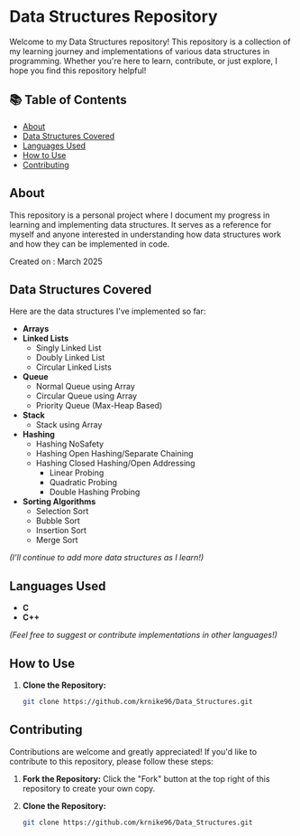 # Data Structures Repository

Welcome to my Data Structures repository! This repository is a collection of my learning journey and implementations of various data structures in programming. Whether you're here to learn, contribute, or just explore, I hope you find this repository helpful!

## 📚 Table of Contents

- [About](#about)
- [Data Structures Covered](#data-structures-covered)
- [Languages Used](#languages-used)
- [How to Use](#how-to-use)
- [Contributing](#contributing)

## About

This repository is a personal project where I document my progress in learning and implementing data structures. It serves as a reference for myself and anyone interested in understanding how data structures work and how they can be implemented in code.

Created on : March 2025

## Data Structures Covered

Here are the data structures I've implemented so far:

- **Arrays**
- **Linked Lists**
  - Singly Linked List
  - Doubly Linked List
  - Circular Linked Lists
- **Queue**
  - Normal Queue using Array
  - Circular Queue using Array
  - Priority Queue (Max-Heap Based)
- **Stack**
  - Stack using Array
- **Hashing**
  - Hashing NoSafety
  - Hashing Open Hashing/Separate Chaining
  - Hashing Closed Hashing/Open Addressing
    - Linear Probing 
    - Quadratic Probing 
    - Double Hashing Probing 
- **Sorting Algorithms**
  - Selection Sort
  - Bubble Sort
  - Insertion Sort
  - Merge Sort

*(I'll continue to add more data structures as I learn!)*

## Languages Used

- **C**
- **C++**

*(Feel free to suggest or contribute implementations in other languages!)*

## How to Use

1. **Clone the Repository:**
   ```bash
   git clone https://github.com/krnike96/Data_Structures.git

## Contributing

Contributions are welcome and greatly appreciated! If you'd like to contribute to this repository, please follow these steps:

1. **Fork the Repository:**
   Click the "Fork" button at the top right of this repository to create your own copy.

2. **Clone the Repository:**
   ```bash
   git clone https://github.com/krnike96/Data_Structures.git
